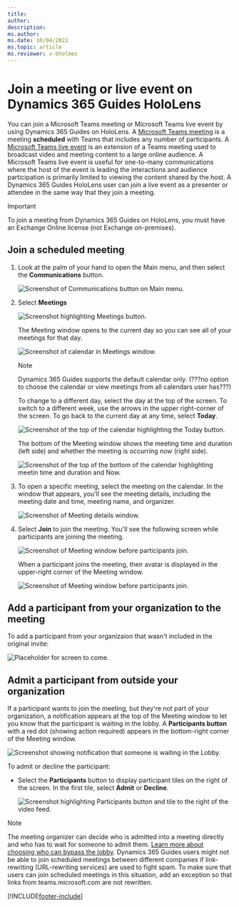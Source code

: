 ```yaml
---
title: 
author: 
description: 
ms.author: 
ms.date: 10/04/2022
ms.topic: article
ms.reviewer: v-bholmes
---
```


# Join a meeting or live event on Dynamics 365 Guides HoloLens

You can join a Microsoft Teams meeting or Microsoft Teams live event by using Dynamics 365 Guides on HoloLens. A [Microsoft Teams meeting](/microsoftteams/quick-start-meetings-live-events) is a meeting **scheduled** with Teams that includes any number of participants. A [Microsoft Teams live event](/microsoftteams/teams-live-events/what-are-teams-live-events) is an extension of a Teams meeting used to broadcast video and meeting content to a large online audience. A Microsoft Teams live event is useful for one-to-many communications where the host of the event is leading the interactions and audience participation is primarily limited to viewing the content shared by the host. A Dynamics 365 Guides HoloLens user can join a live event as a presenter or attendee in the same way that they join a meeting.

> [!IMPORTANT] 
> To join a meeting from Dynamics 365 Guides on HoloLens, you must have an Exchange Online license (not Exchange on-premises). 

## Join a scheduled meeting

1. Look at the palm of your hand to open the Main menu, and then select the **Communications** button.

    ![Screenshot of Communications button on Main menu.](media/calling-meetings-1.JPG "Screenshot of Communications button on Main menu")
    
2. Select **Meetings**

    ![Screenshot highlighting Meetings button.](media/calling-meetings-2.JPG "Screenshot highlighting Meetings button")

    The Meeting window opens to the current day so you can see all of your meetings for that day. 

    ![Screenshot of calendar in Meetings window.](media/calling-meetings-3.JPG "Screenshot of calendar in Meetings window")

    > [!NOTE]
    > Dynamics 365 Guides supports the default calendar only. (???no option to choose the calendar or view meetings from all calendars user has???)

    To change to a different day, select the day at the top of the screen. To switch to a different week, use the arrows in the upper right-corner of the screen. To go back to the current day at any time, select **Today**. 

    ![Screenshot of the top of the calendar highlighting the Today button.](media/calling-meetings-4.JPG "Screenshot of the top of the calendar highlighting the Today button")

    The bottom of the Meeting window shows the meeting time and duration (left side) and whether the meeting is occurring now (right side). 

   ![Screenshot of the top of the bottom of the calendar highlighting meetin time and duration and Now.](media/calling-meetings-5.JPG "Screenshot of the top of the bottom of the calendar highlighting meetin time and duration and Now")
    
3. To open a specific meeting, select the meeting on the calendar. In the window that appears, you'll see the meeting details, including the meeting date and time, meeting name, and organizer. 

    ![Screenshot of Meeting details window.](media/calling-meetings-6.JPG "Screenshot of Meeting details window")

4. Select **Join** to join the meeting. You'll see the following screen while participants are joining the meeting.
    
    ![Screenshot of Meeting window before participants join.](media/calling-meetings-7.JPG "Screenshot of Meeting window before participants join")

    When a participant joins the meeting, their avatar is displayed in the upper-right corner of the Meeting window. 

    ![Screenshot of Meeting window before participants join.](media/calling-meetings-8.JPG "Screenshot of Meeting window before participants join")
    
## Add a participant from your organization to the meeting

To add a participant from your organizaion that wasn't included in the original invite:

![Placeholder for screen to come.](media/calling-meetings-9.JPG "Placeholder for screen to come")

## Admit a participant from outside your organization
    
If a participant wants to join the meeting, but they're not part of your organization, a notification appears at the top of the Meeting window to let you know that the participant is waiting in the lobby. A **Participants button** with a red dot (showing action required) appears in the bottom-right corner of the Meeting window. 

![Screenshot showing notification that someone is waiting in the Lobby.](media/calling-meetings-10.JPG "Screenshot showing notification that someone is waiting in the lobby")
    
To admit or decline the participant:

- Select the **Participants** button to display participant tiles on the right of the screen. In the first tile, select **Admit** or **Decline**. 

    ![Screenshot highlighting Participants button and tile to the right of the video feed.](media/calling-meetings-11.JPG "Screenshot highlighting Participants button and tile to the right of the video feed")

> [!NOTE]
> The meeting organizer can decide who is admitted into a meeting directly and who has to wait for someone to admit them. [Learn more about choosing who can bypass the lobby](https://support.microsoft.com/en-us/office/change-participant-settings-for-a-teams-meeting-53261366-dbd5-45f9-aae9-a70e6354f88e). 
> Dynamics 365 Guides users might not be able to join scheduled meetings between different companies if link-rewriting (URL-rewriting services) are used to fight spam. To make sure that users can join scheduled meetings in this situation, add an exception so that links from teams.microsoft.com are not rewritten. 

[!INCLUDE[footer-include](../includes/footer-banner.md)]
